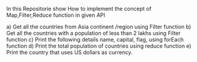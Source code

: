 In this Repositorie show How to implement the concept of Map,Filter,Reduce function in given API

a) Get all the countries from Asia continent /region using      Filter function
b) Get all the countries with a population of less than 2 lakhs using Filter function
c) Print the following details name, capital, flag, using forEach function
d) Print the total population of countries using reduce function
e) Print the country that uses US dollars as currency.

